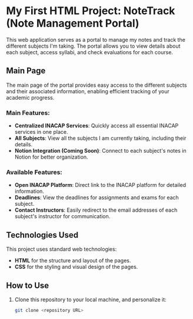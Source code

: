 # My First HTML Project: NoteTrack (Note Management Portal)
This web application serves as a portal to manage my notes and track the different subjects I'm taking. The portal allows you to view details about each subject, access syllabi, and check evaluations for each course.


## Main Page
The main page of the portal provides easy access to the different subjects and their associated information, enabling efficient tracking of your academic progress.

### Main Features:
- **Centralized INACAP Services**: Quickly access all essential INACAP services in one place.
- **All Subjects**: View all the subjects I am currently taking, including their details.
- **Notion Integration (Coming Soon)**: Connect to each subject's notes in Notion for better organization.

### Available Features:
- **Open INACAP Platform**: Direct link to the INACAP platform for detailed information.
- **Deadlines**: View the deadlines for assignments and exams for each subject.
- **Contact Instructors**: Easily redirect to the email addresses of each subject's instructor for communication.

## Technologies Used
This project uses standard web technologies:

- **HTML** for the structure and layout of the pages.
- **CSS** for the styling and visual design of the pages.

## How to Use
1. Clone this repository to your local machine, and personalize it:

   ```bash
   git clone <repository URL>

